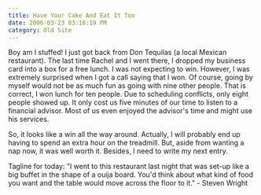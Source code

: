 ```yaml
---
title: Have Your Cake And Eat It Too
date: 2006-03-23 03:18:19 PM
category: Old Site
---
```


Boy am I stuffed! I just got back from Don Tequilas (a local Mexican restaurant). The last time Rachel and I went there, I dropped my business card into a box for a free lunch. I was not expecting to win. However, I was extremely surprised when I got a call saying that I won. Of course, going by myself would not be as much fun as going with nine other people. That is correct, I won lunch for ten people. Due to scheduling conflicts, only eight people showed up. It only cost us five minutes of our time to listen to a financial advisor. Most of us even enjoyed the advisor's time and might use his services.

So, it looks like a win all the way around. Actually, I will probably end up having to spend an extra hour on the treadmill. But, aside from wanting a nap now, it was well worth it. Besides, I need to write my next entry.

Tagline for today: "I went to this restaurant last night that was set-up like a big buffet in the shape of a ouija board. You'd think about what kind of food you want and the table would move across the floor to it." - Steven Wright
